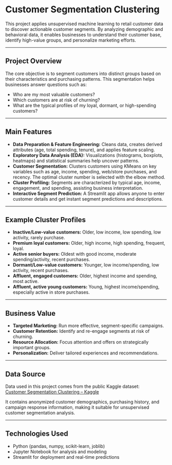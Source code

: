 # Customer Segmentation Clustering

This project applies unsupervised machine learning to retail customer data to discover actionable customer segments. By analyzing demographic and behavioral data, it enables businesses to understand their customer base, identify high-value groups, and personalize marketing efforts.

---

## Project Overview

The core objective is to segment customers into distinct groups based on their characteristics and purchasing patterns. This segmentation helps businesses answer questions such as:
- Who are my most valuable customers?
- Which customers are at risk of churning?
- What are the typical profiles of my loyal, dormant, or high-spending customers?

---

## Main Features

- **Data Preparation & Feature Engineering:** Cleans data, creates derived attributes (age, total spending, tenure), and applies feature scaling.
- **Exploratory Data Analysis (EDA):** Visualizations (histograms, boxplots, heatmaps) and statistical summaries help uncover patterns.
- **Customer Segmentation:** Clusters customers using KMeans on key variables such as age, income, spending, web/store purchases, and recency. The optimal cluster number is selected with the elbow method.
- **Cluster Profiling:** Segments are characterized by typical age, income, engagement, and spending, assisting business interpretation.
- **Interactive Segment Prediction:** A Streamlit app allows anyone to enter customer details and get instant segment predictions and descriptions.

---

## Example Cluster Profiles

- **Inactive/Low-value customers:** Older, low income, low spending, low activity, rarely purchase.
- **Premium loyal customers:** Older, high income, high spending, frequent, loyal.
- **Active senior buyers:** Oldest with good income, moderate spending/activity, recent purchases.
- **Dormant/Low-value customers:** Younger, low income/spending, low activity, recent purchases.
- **Affluent, engaged customers:** Older, highest income and spending, most active.
- **Affluent, active young customers:** Young, highest income/spending, especially active in store purchases.

---

## Business Value

- **Targeted Marketing:** Run more effective, segment-specific campaigns.
- **Customer Retention:** Identify and re-engage segments at risk of churning.
- **Resource Allocation:** Focus attention and offers on strategically important groups.
- **Personalization:** Deliver tailored experiences and recommendations.

---

## Data Source

Data used in this project comes from the public Kaggle dataset:  
[Customer Segmentation Clustering – Kaggle](https://www.kaggle.com/datasets/vishakhdapat/customer-segmentation-clustering)

It contains anonymized customer demographics, purchasing history, and campaign response information, making it suitable for unsupervised customer segmentation analysis.

---

## Technologies Used

- Python (pandas, numpy, scikit-learn, joblib)
- Jupyter Notebook for analysis and modeling
- Streamlit for deployment and real-time predictions
